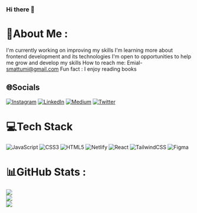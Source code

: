 ### Hi there 👋
# 💫About Me :
I'm currently working on improving my skills
I'm learning more about frontend development and its technologies
I'm open to opportunities to help me grow and develop my skills
How to reach me: Emial- smattumi@gmail.com
Fun fact : I enjoy reading books



## 🌐Socials
[![Instagram](https://img.shields.io/badge/Instagram-%23E4405F.svg?logo=Instagram&logoColor=white)](https://instagram.com/__tumii_) [![LinkedIn](https://img.shields.io/badge/LinkedIn-%230077B5.svg?logo=linkedin&logoColor=white)](https://linkedin.com/in/tumininuo) [![Medium](https://img.shields.io/badge/Medium-12100E?logo=medium&logoColor=white)](https://medium.com/@TumininuO) [![Twitter](https://img.shields.io/badge/Twitter-%231DA1F2.svg?logo=Twitter&logoColor=white)](https://twitter.com/__tumii_) 

# 💻Tech Stack
![JavaScript](https://img.shields.io/badge/javascript-%23323330.svg?style=for-the-badge&logo=javascript&logoColor=%23F7DF1E) ![CSS3](https://img.shields.io/badge/css3-%231572B6.svg?style=for-the-badge&logo=css3&logoColor=white) ![HTML5](https://img.shields.io/badge/html5-%23E34F26.svg?style=for-the-badge&logo=html5&logoColor=white) ![Netlify](https://img.shields.io/badge/netlify-%23000000.svg?style=for-the-badge&logo=netlify&logoColor=#00C7B7) ![React](https://img.shields.io/badge/react-%2320232a.svg?style=for-the-badge&logo=react&logoColor=%2361DAFB) ![TailwindCSS](https://img.shields.io/badge/tailwindcss-%2338B2AC.svg?style=for-the-badge&logo=tailwind-css&logoColor=white) 	![Figma](https://img.shields.io/badge/figma-%23F24E1E.svg?style=for-the-badge&logo=figma&logoColor=white)
# 📊GitHub Stats :
![](https://github-readme-stats.vercel.app/api?username=Tumii0&theme=midnight-purple&hide_border=true&include_all_commits=true&count_private=false)<br/>
![](https://github-readme-streak-stats.herokuapp.com/?user=Tumii0&theme=midnight-purple&hide_border=true)<br/>
![](https://github-readme-stats.vercel.app/api/top-langs/?username=Tumii0&theme=midnight-purple&hide_border=true&include_all_commits=true&count_private=false&layout=compact)

